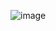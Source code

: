 ![image](https://github.com/nvmarzakov/SoftUni-HTML-and-CSS/assets/114495254/18a1f544-3ad3-4509-8156-110578f29fec)
